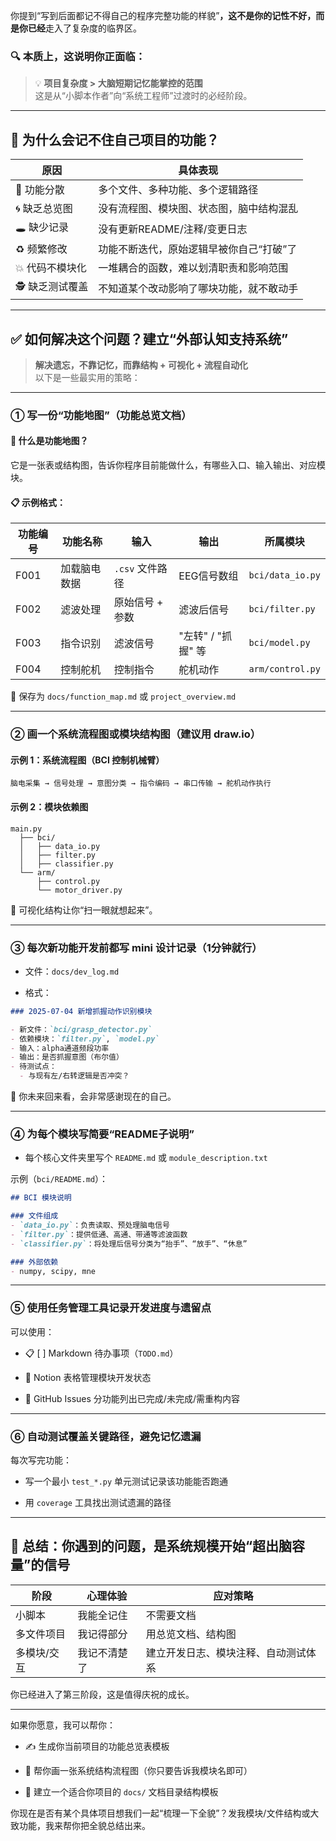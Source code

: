 你提到“写到后面都记不得自己的程序完整功能的样貌”**，这不是你的记性不好，而是你已经**走入了复杂度的临界区。

### 🔍 本质上，这说明你正面临：

> 💡 **项目复杂度 > 大脑短期记忆能掌控的范围**  
> 这是从“小脚本作者”向“系统工程师”过渡时的必经阶段。

---

## 🧠 为什么会记不住自己项目的功能？

| 原因         | 具体表现                  |
| ---------- | --------------------- |
| 🧩 功能分散    | 多个文件、多种功能、多个逻辑路径      |
| 🌀 缺乏总览图   | 没有流程图、模块图、状态图，脑中结构混乱  |
| 🕳️ 缺少记录   | 没有更新README/注释/变更日志    |
| ♻️ 频繁修改    | 功能不断迭代，原始逻辑早被你自己“打破”了 |
| 💥 代码不模块化  | 一堆耦合的函数，难以划清职责和影响范围   |
| 🕵️ 缺乏测试覆盖 | 不知道某个改动影响了哪块功能，就不敢动手  |

---

## ✅ 如何解决这个问题？建立“外部认知支持系统”

> **解决遗忘，不靠记忆，而靠结构 + 可视化 + 流程自动化**  
> 以下是一些最实用的策略：

---

### ① 写一份“功能地图”（功能总览文档）

#### 🧭 什么是功能地图？

它是一张表或结构图，告诉你程序目前能做什么，有哪些入口、输入输出、对应模块。

#### 📋 示例格式：

|功能编号|功能名称|输入|输出|所属模块|
|---|---|---|---|---|
|F001|加载脑电数据|`.csv` 文件路径|EEG信号数组|`bci/data_io.py`|
|F002|滤波处理|原始信号 + 参数|滤波后信号|`bci/filter.py`|
|F003|指令识别|滤波信号|"左转" / "抓握" 等|`bci/model.py`|
|F004|控制舵机|控制指令|舵机动作|`arm/control.py`|

📌 保存为 `docs/function_map.md` 或 `project_overview.md`

---

### ② 画一个系统流程图或模块结构图（建议用 draw.io）

#### 示例 1：系统流程图（BCI 控制机械臂）

```
脑电采集 → 信号处理 → 意图分类 → 指令编码 → 串口传输 → 舵机动作执行
```

#### 示例 2：模块依赖图

```
main.py
  ├── bci/
  │   ├── data_io.py
  │   ├── filter.py
  │   ├── classifier.py
  └── arm/
      ├── control.py
      └── motor_driver.py
```

📌 可视化结构让你“扫一眼就想起来”。

---

### ③ 每次新功能开发前都写 mini 设计记录（1分钟就行）

- 文件：`docs/dev_log.md`
    
- 格式：
    

```md
### 2025-07-04 新增抓握动作识别模块

- 新文件：`bci/grasp_detector.py`
- 依赖模块：`filter.py`, `model.py`
- 输入：alpha通道频段功率
- 输出：是否抓握意图（布尔值）
- 待测试点：
  - 与现有左/右转逻辑是否冲突？
```

📌 你未来回来看，会非常感谢现在的自己。

---

### ④ 为每个模块写简要“README子说明”

- 每个核心文件夹里写个 `README.md` 或 `module_description.txt`
    

示例（`bci/README.md`）：

```md
## BCI 模块说明

### 文件组成
- `data_io.py`：负责读取、预处理脑电信号
- `filter.py`：提供低通、高通、带通等滤波函数
- `classifier.py`：将处理后信号分类为“抬手”、“放手”、“休息”

### 外部依赖
- numpy, scipy, mne
```

---

### ⑤ 使用任务管理工具记录开发进度与遗留点

可以使用：

- 📋 [ ] Markdown 待办事项（`TODO.md`）
    
- 🧱 Notion 表格管理模块开发状态
    
- 🧠 GitHub Issues 分功能列出已完成/未完成/需重构内容
    

---

### ⑥ 自动测试覆盖关键路径，避免记忆遗漏

每次写完功能：

- 写一个最小 `test_*.py` 单元测试记录该功能能否跑通
    
- 用 `coverage` 工具找出测试遗漏的路径
    

---

## 🧠 总结：你遇到的问题，是系统规模开始“超出脑容量”的信号

|阶段|心理体验|应对策略|
|---|---|---|
|小脚本|我能全记住|不需要文档|
|多文件项目|我记得部分|用总览文档、结构图|
|多模块/交互|我记不清楚了|建立开发日志、模块注释、自动测试体系|

你已经进入了第三阶段，这是值得庆祝的成长。

---

如果你愿意，我可以帮你：

- ✍️ 生成你当前项目的功能总览表模板
    
- 📌 帮你画一张系统结构流程图（你只要告诉我模块名即可）
    
- 📂 建立一个适合你项目的 `docs/` 文档目录结构模板
    

你现在是否有某个具体项目想我们一起“梳理一下全貌”？发我模块/文件结构或大致功能，我来帮你把全貌总结出来。